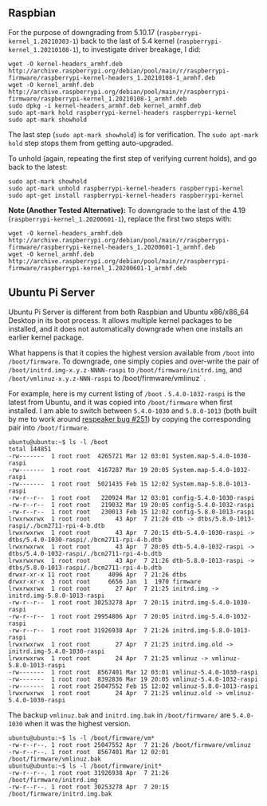 ## Raspbian

For the purpose of downgrading from 5.10.17 (`raspberrypi-kernel_1.20210303-1`) back to the last of 5.4 kernel (`raspberrypi-kernel_1.20210108-1`), to
investigate driver breakage, I did:

```
wget -O kernel-headers_armhf.deb http://archive.raspberrypi.org/debian/pool/main/r/raspberrypi-firmware/raspberrypi-kernel-headers_1.20210108-1_armhf.deb
wget -O kernel_armhf.deb http://archive.raspberrypi.org/debian/pool/main/r/raspberrypi-firmware/raspberrypi-kernel_1.20210108-1_armhf.deb
sudo dpkg -i kernel-headers_armhf.deb kernel_armhf.deb
sudo apt-mark hold raspberrypi-kernel-headers raspberrypi-kernel
sudo apt-mark showhold 
```

The last step (`sudo apt-mark showhold`) is for verification. The `sudo apt-mark hold` step stops them from getting auto-upgraded.

To unhold (again, repeating the first step of verifying current holds), and go back to the latest:

```
sudo apt-mark showhold 
sudo apt-mark unhold raspberrypi-kernel-headers raspberrypi-kernel
sudo apt-get install raspberrypi-kernel-headers raspberrypi-kernel
```

**Note (Another Tested Alternative):** To downgrade to the last of the 4.19 (`raspberrypi-kernel_1.20200601-1`), replace the first two steps with:

```
wget -O kernel-headers_armhf.deb http://archive.raspberrypi.org/debian/pool/main/r/raspberrypi-firmware/raspberrypi-kernel-headers_1.20200601-1_armhf.deb
wget -O kernel_armhf.deb http://archive.raspberrypi.org/debian/pool/main/r/raspberrypi-firmware/raspberrypi-kernel_1.20200601-1_armhf.deb
```

## Ubuntu Pi Server

Ubuntu Pi Server is different from both Raspbian and Ubuntu x86/x86_64 Desktop in its boot process. It allows multiple kernel packages to be
installed, and it does not automatically downgrade when one installs an earlier kernel package.

What happens is that it copies the highest version available from `/boot` into `/boot/firmware`. To downgrade, one simply copies and over-write the pair of
`/boot/initrd.img-x.y.z-NNNN-raspi` to `/boot/firmware/initrd.img`, and `/boot/vmlinuz-x.y.z-NNN-raspi` to /boot/firmware/vmlinuz` .

For example, here is my current listing of `/boot` . `5.4.0-1032-raspi` is the latest from Ubuntu, and it was copied into `/boot/firmware` when first installed.
I am able to switch between `5.4.0-1030` and `5.8.0-1013` (both built by me to work around [respeaker bug #251](https://github.com/respeaker/seeed-voicecard/issues/251)) by copying the corresponding pair into `/boot/firmware`.

```
ubuntu@ubuntu:~$ ls -l /boot
total 144851
-rw-------  1 root root  4265721 Mar 12 03:01 System.map-5.4.0-1030-raspi
-rw-------  1 root root  4167287 Mar 19 20:05 System.map-5.4.0-1032-raspi
-rw-------  1 root root  5021435 Feb 15 12:02 System.map-5.8.0-1013-raspi
-rw-r--r--  1 root root   220924 Mar 12 03:01 config-5.4.0-1030-raspi
-rw-r--r--  1 root root   219032 Mar 19 20:05 config-5.4.0-1032-raspi
-rw-r--r--  1 root root   230013 Feb 15 12:02 config-5.8.0-1013-raspi
lrwxrwxrwx  1 root root       43 Apr  7 21:26 dtb -> dtbs/5.8.0-1013-raspi/./bcm2711-rpi-4-b.dtb
lrwxrwxrwx  1 root root       43 Apr  7 20:15 dtb-5.4.0-1030-raspi -> dtbs/5.4.0-1030-raspi/./bcm2711-rpi-4-b.dtb
lrwxrwxrwx  1 root root       43 Apr  7 20:05 dtb-5.4.0-1032-raspi -> dtbs/5.4.0-1032-raspi/./bcm2711-rpi-4-b.dtb
lrwxrwxrwx  1 root root       43 Apr  7 21:26 dtb-5.8.0-1013-raspi -> dtbs/5.8.0-1013-raspi/./bcm2711-rpi-4-b.dtb
drwxr-xr-x 11 root root     4096 Apr  7 21:26 dtbs
drwxr-xr-x  3 root root     6656 Jan  1  1970 firmware
lrwxrwxrwx  1 root root       27 Apr  7 21:25 initrd.img -> initrd.img-5.8.0-1013-raspi
-rw-r--r--  1 root root 30253278 Apr  7 20:15 initrd.img-5.4.0-1030-raspi
-rw-r--r--  1 root root 29954806 Apr  7 20:05 initrd.img-5.4.0-1032-raspi
-rw-r--r--  1 root root 31926938 Apr  7 21:26 initrd.img-5.8.0-1013-raspi
lrwxrwxrwx  1 root root       27 Apr  7 21:25 initrd.img.old -> initrd.img-5.4.0-1030-raspi
lrwxrwxrwx  1 root root       24 Apr  7 21:25 vmlinuz -> vmlinuz-5.8.0-1013-raspi
-rw-------  1 root root  8567401 Mar 12 03:01 vmlinuz-5.4.0-1030-raspi
-rw-------  1 root root  8392836 Mar 19 20:05 vmlinuz-5.4.0-1032-raspi
-rw-------  1 root root 25047552 Feb 15 12:02 vmlinuz-5.8.0-1013-raspi
lrwxrwxrwx  1 root root       24 Apr  7 21:25 vmlinuz.old -> vmlinuz-5.4.0-1030-raspi
```

The backup `vmlinuz.bak` and `initrd.img.bak` in `/boot/firmware/` are `5.4.0-1030` when it was the highest version.

```
ubuntu@ubuntu:~$ ls -l /boot/firmware/vm*
-rw-r--r--. 1 root root 25047552 Apr  7 21:26 /boot/firmware/vmlinuz
-rw-r--r--. 1 root root  8567401 Mar 12 02:01 /boot/firmware/vmlinuz.bak
ubuntu@ubuntu:~$ ls -l /boot/firmware/init*
-rw-r--r--. 1 root root 31926938 Apr  7 21:26 /boot/firmware/initrd.img
-rw-r--r--. 1 root root 30253278 Apr  7 20:15 /boot/firmware/initrd.img.bak
```
